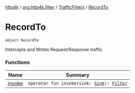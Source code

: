 [http4k](../../../index.md) / [org.http4k.filter](../../index.md) / [TrafficFilters](../index.md) / [RecordTo](./index.md)

# RecordTo

`object RecordTo`

Intercepts and Writes Request/Response traffic

### Functions

| Name | Summary |
|---|---|
| [invoke](invoke.md) | `operator fun invoke(sink: `[`Sink`](../../../org.http4k.traffic/-sink/index.md)`): `[`Filter`](../../../org.http4k.core/-filter/index.md) |
